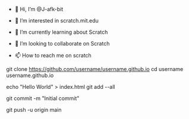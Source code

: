 - 👋 Hi, I’m @J-afk-bit
- 👀 I’m interested in scratch.mit.edu 
- 🌱 I’m currently learning about Scratch

- 💞️ I’m looking to collaborate on Scratch
- 📫 How to reach me on scratch

git clone https://github.com/username/username.github.io
cd username username.github.io

echo "Hello World" > index.html
git add --all

git commit -m "Initial commit"

git push -u origin main
